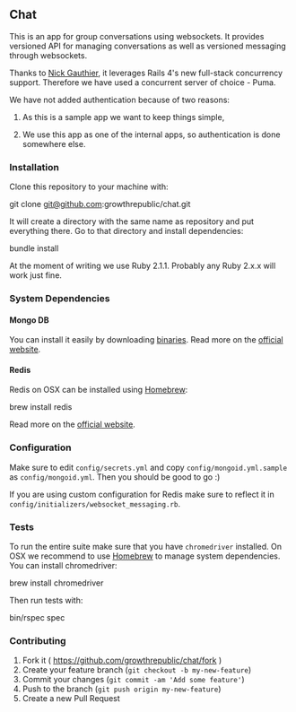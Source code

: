 ## Chat

This is an app for group conversations using websockets. It provides versioned API for managing conversations as well as versioned messaging through websockets.

Thanks to [Nick Gauthier](https://github.com/ngauthier/tubesock), it leverages Rails 4's new full-stack concurrency support. Therefore we have used a concurrent server of choice - Puma.

We have not added authentication because of two reasons:

1. As this is a sample app we want to keep things simple,

2. We use this app as one of the internal apps, so authentication is done somewhere else.


### Installation

Clone this repository to your machine with:

  git clone git@github.com:growthrepublic/chat.git

It will create a directory with the same name as repository and put everything there. Go to that directory and install dependencies:

  bundle install

At the moment of writing we use Ruby 2.1.1. Probably any Ruby 2.x.x will work just fine.


### System Dependencies

#### Mongo DB

You can install it easily by downloading [binaries](https://fastdl.mongodb.org/osx/mongodb-osx-x86_64-2.6.1.tgz). Read more on the [official website](http://www.mongodb.org/).

#### Redis

Redis on OSX can be installed using [Homebrew](http://brew.sh/):

  brew install redis

Read more on the [official website](http://redis.io/).


### Configuration

Make sure to edit `config/secrets.yml` and copy `config/mongoid.yml.sample` as `config/mongoid.yml`. Then you should be good to go :)

If you are using custom configuration for Redis make sure to reflect it in `config/initializers/websocket_messaging.rb`.


### Tests

To run the entire suite make sure that you have `chromedriver` installed. On OSX we recommend to use [Homebrew](http://brew.sh/) to manage system dependencies. You can install chromedriver:

  brew install chromedriver

Then run tests with:

  bin/rspec spec


### Contributing

1. Fork it ( https://github.com/growthrepublic/chat/fork )
2. Create your feature branch (`git checkout -b my-new-feature`)
3. Commit your changes (`git commit -am 'Add some feature'`)
4. Push to the branch (`git push origin my-new-feature`)
5. Create a new Pull Request
